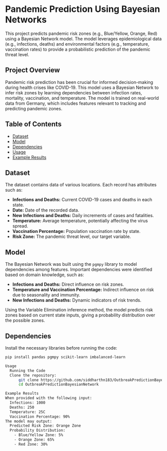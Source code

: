 # Pandemic Prediction Using Bayesian Networks

This project predicts pandemic risk zones (e.g., Blue/Yellow, Orange, Red) using a Bayesian Network model. The model leverages epidemiological data (e.g., infections, deaths) and environmental factors (e.g., temperature, vaccination rates) to provide a probabilistic prediction of the pandemic threat level.

## Project Overview

Pandemic risk prediction has been crucial for informed decision-making during health crises like COVID-19. This model uses a Bayesian Network to infer risk zones by learning dependencies between infection rates, mortality, vaccination, and temperature. The model is trained on real-world data from Germany, which includes features relevant to tracking and predicting pandemic zones.

## Table of Contents

- [Dataset](#dataset)
- [Model](#model)
- [Dependencies](#dependencies)
- [Usage](#usage)
- [Example Results](#example-results)

## Dataset

The dataset contains data of various locations. Each record has attributes such as:
- **Infections and Deaths:** Current COVID-19 cases and deaths in each state.
- **Date:** Date of the recorded data.
- **New Infections and Deaths:** Daily increments of cases and fatalities.
- **Temperature:** Average temperature, potentially affecting the virus spread.
- **Vaccination Percentage:** Population vaccination rate by state.
- **Risk Zone:** The pandemic threat level, our target variable.

## Model

The Bayesian Network was built using the `pgmpy` library to model dependencies among features. Important dependencies were identified based on domain knowledge, such as:
- **Infections and Deaths:** Direct influence on risk zones.
- **Temperature and Vaccination Percentage:** Indirect influence on risk due to seasonality and immunity.
- **New Infections and Deaths:** Dynamic indicators of risk trends.

Using the Variable Elimination inference method, the model predicts risk zones based on current state inputs, giving a probability distribution over the possible zones.

## Dependencies

Install the necessary libraries before running the code:
```bash
pip install pandas pgmpy scikit-learn imbalanced-learn

Usage
  Running the Code
  Clone the repository:
      git clone https://github.com/siddharthn183/OutbreakPredictionBayesianNetwork.git
      cd OutbreakPredictionBayesianNetwork

Example Results
When provided with the following input:
  Infections: 1000
  Deaths: 250
  Temperature: 25C
  Vaccination Percentage: 90%
The model may output:
  Predicted Risk Zone: Orange Zone
  Probability Distribution:
    - Blue/Yellow Zone: 5%
    - Orange Zone: 65%
    - Red Zone: 30%


